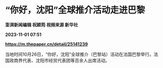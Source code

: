 # “你好，沈阳”全球推介活动走进巴黎
**澎湃新闻编辑 祝颖筠 视频来源 新华社**

**2023-11-01 07:51**

**https://m.thepaper.cn/detail/25141239**

当地时间10月26日，“你好，沈阳”全球推介（巴黎站）活动在法国巴黎举行。法国政商界代表、沈阳市经贸代表团等百余人出席活动。